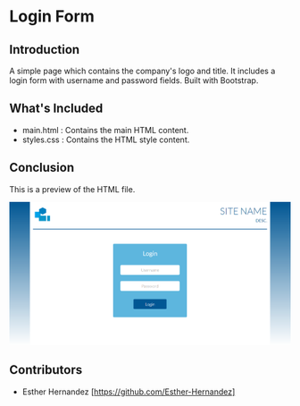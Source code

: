 # Login Form

## Introduction

A simple page which contains the company's logo and title. It includes a login form with username and password fields. Built with Bootstrap.

## What's Included

- main.html : Contains the main HTML content.
- styles.css : Contains the HTML style content.
  
## Conclusion

This is a preview of the HTML file.

![alt text](https://github.com/Esther-Hernandez/login-form/blob/master/login-form.png "Login Form Preview")

## Contributors

  * Esther Hernandez [https://github.com/Esther-Hernandez]

